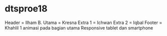 # dtsproe18
Header = Ilham
B. Utama = Kresna
Extra 1 = Ichwan
Extra 2 = Iqbal
Footer = Khahlil
1 animasi pada bagian utama
Responsive tablet dan smartphone

